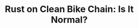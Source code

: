 ---
layout: community
category: community
title: "Rust on Clean Bike Chain: Is It Normal?"
description: "After degreasing and cleaning the chain, I noticed rust on the chain the next day when about to apply the lube. Should the chain be cleaned again?  Yes, clean it again. Also you should be lubing your chain."
isTopLevel: false
isSingleLevel: false
isArticle: false
datePublished: 2022-08-09 13:54:00 +0300
dateModified: 2022-08-09 13:54:00 +0300
published: false
---